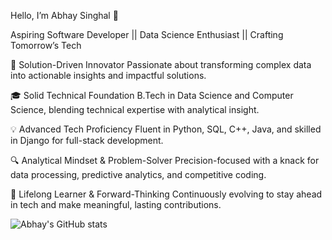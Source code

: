Hello, I’m Abhay Singhal 👋

Aspiring Software Developer  ||  Data Science Enthusiast  ||  Crafting Tomorrow’s Tech

🚀 Solution-Driven Innovator
Passionate about transforming complex data into actionable insights and impactful solutions.

🎓 Solid Technical Foundation
B.Tech in Data Science and Computer Science, blending technical expertise with analytical insight.

💡 Advanced Tech Proficiency
Fluent in Python, SQL, C++, Java, and skilled in Django for full-stack development.

🔍 Analytical Mindset & Problem-Solver
Precision-focused with a knack for data processing, predictive analytics, and competitive coding.

🌱 Lifelong Learner & Forward-Thinking
Continuously evolving to stay ahead in tech and make meaningful, lasting contributions.


![Abhay's GitHub stats](https://github-readme-stats.vercel.app/api?username=mdpabhay&show_icons=true)
